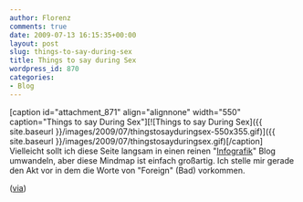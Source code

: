 ```yaml
---
author: Florenz
comments: true
date: 2009-07-13 16:15:35+00:00
layout: post
slug: things-to-say-during-sex
title: Things to say during Sex
wordpress_id: 870
categories:
- Blog
---
```


[caption id="attachment_871" align="alignnone" width="550" caption="Things to say During Sex"][![Things to say During Sex]({{ site.baseurl }}/images/2009/07/thingstosayduringsex-550x355.gif)]({{ site.baseurl }}/images/2009/07/thingstosayduringsex.gif)[/caption]
Vielleicht sollt ich diese Seite langsam in einen reinen "[Infografik](http://blog.florenz.co.uk/tag/infografik/)" Blog umwandeln, aber diese Mindmap ist einfach großartig. Ich stelle mir gerade den Akt vor in dem die Worte von "Foreign" (Bad) vorkommen.

([via](http://incredimazing.com/page/Things_to_Say_During_Sex))
